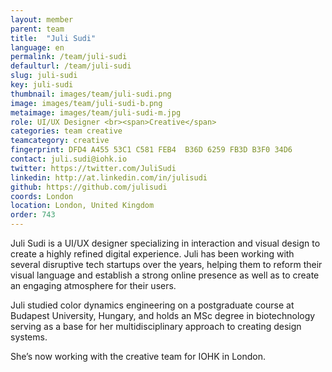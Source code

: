 ```yaml
---
layout: member
parent: team
title:  "Juli Sudi"
language: en
permalink: /team/juli-sudi
defaulturl: /team/juli-sudi
slug: juli-sudi
key: juli-sudi
thumbnail: images/team/juli-sudi.png
image: images/team/juli-sudi-b.png
metaimage: images/team/juli-sudi-m.jpg
role: UI/UX Designer <br><span>Creative</span>
categories: team creative
teamcategory: creative
fingerprint: DFD4 A455 53C1 C581 FEB4  B36D 6259 FB3D B3F0 34D6
contact: juli.sudi@iohk.io
twitter: https://twitter.com/JuliSudi
linkedin: http://at.linkedin.com/in/julisudi
github: https://github.com/julisudi
coords: London
location: London, United Kingdom
order: 743
---
```

Juli Sudi is a UI/UX designer specializing in interaction and visual design to create a highly refined digital experience. Juli has been working with several disruptive tech startups over the years, helping them to reform their visual language and establish a strong online presence as well as to create an engaging atmosphere for their users.

Juli studied color dynamics engineering on a postgraduate course at Budapest University, Hungary, and holds an MSc degree in biotechnology serving as a base for her multidisciplinary approach to creating design systems.

She’s now working with the creative team for IOHK in London.
